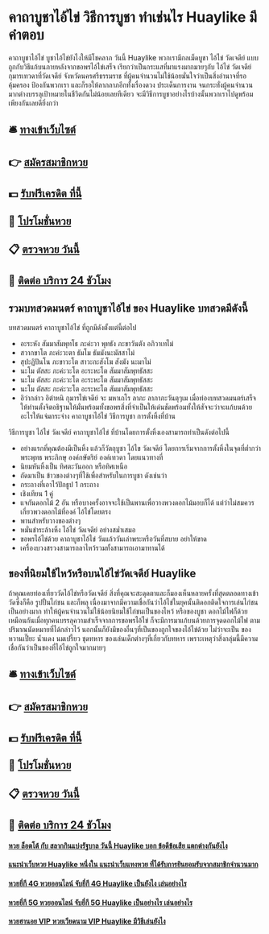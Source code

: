 # คาถาบูชาไอ้ไข่ วิธีการบูชา ทำเช่นไร Huaylike มีคำตอบ

คาถาบูชาไอ้ไข่ บูชาไอ้ไข่ยังไงให้มีโชคลาภ วันนี้ Huaylike พวกเรามีกลเม็ดบูชา ไอ้ไข่ วัดเจดีย์ แบบถูกกับวิธีแก้บนภายหลังจากขอพรไอ้ไข่เสร็จ เรียกว่าเป็นกระแสที่มาแรงมากมายๆกับ ไอ้ไข่ วัดเจดีย์ กุมารเทวดาที่วัดเจดีย์ จังหวัดนครศรีธรรมราช ที่ผู้คนจำนวนไม่ใช้น้อยมั่นใจว่าเป็นสิ่งอำนาจที่รอคุ้มครอง ป้องกันพวกเรา และก็รอให้ลาภลาภอีกทั้งเรื่องดวง ประเด็นการงาน จนกระทั่งผู้คนจำนวนมากต่างบรรลุเป้าหมายในชีวิตกันไม่น้อยเลยทีเดียว จะมีวิธีการบูชาอย่างไรบ้างนั้นพวกเราไปดูพร้อมเพียงกันเลยดียิ่งกว่า

## 🛎 [ทางเข้าเว็บไซต์](https://bit.ly/3QSF2jU)
## 👉 [สมัครสมาชิกหวย](https://bit.ly/3QSF2jU)
## 💵 [รับฟรีเครดิต ที่นี้](https://bit.ly/3Ueo5U6)
## 👑 [โปรโมชั่นหวย](https://bit.ly/3Ueo5U6)
## 📋 [ตรวจหวย วันนี้](https://bit.ly/3Ueo5U6)
## 📱 [ติดต่อ บริการ 24 ชัวโมง](https://bit.ly/3Ueo5U6)

## รวมบทสวดมนตร์ คาถาบูชาไอ้ไข่ ของ Huaylike บทสวดมีดังนี้
บทสวดมนตร์ คาถาบูชาไอ้ไข่ ที่ถูกมีดังตั้งแต่นี้ต่อไป
- อะระหัง สัมมาสัมพุทโธ ภะค่ะวา พุทธัง ภะขาวันตัง อภิวาเทไม่
- สวากขาโต ภะค่ะวะตา ธัมโม ธัมมังนะมัสสาไม่
- สุปะฏิปันโน ภะขาวะโต สาวะกะสังโฆ สังฆัง นะมาไม่
- นะโม ตัสสะ ภะค่ะวะโต อะระหะโต สัมมาสัมพุทธัสสะ
- นะโม ตัสสะ ภะค่ะวะโต อะระหะโต สัมมาสัมพุทธัสสะ
- นะโม ตัสสะ ภะค่ะวะโต อะระหะโต สัมมาสัมพุทธัสสะ
- อิว่ากล่าว อิตำหนิ กุมารไข่เจดีย์ จะ มหาเถโร ลาภะ ลาภาภะวันตุๆเม
เมื่อท่องบทสวดมนตร์เสร็จให้ท่านตั้งจิตอธิฐานให้มั่นพร้อมทั้งขอพรสิ่งที่จำเป็นให้เด่นชัดพร้อมทั้งให้สัจจะว่าจะแก้บนด้วยอะไรให้แจ่มกระจ่าง
คาถาบูชาไอ้ไข่ วิธีการบูชา การตั้งหิ้งที่บ้าน

วิธีการบูชา ไอ้ไข่ วัดเจดีย์ คาถาบูชาไอ้ไข่ ที่บ้านโดยการตั้งหิ้งเองสามารถทำเป็นดังต่อไปนี้
- อย่างแรกที่คุณต้องมีเป็นหิ้ง แล้วก็วัตถุบูชา ไอ้ไข วัดเจดีย์ โดยการเริ่มจากการตั้งหิ้งในจุดที่ต่ำกว่าพระพุทธ พระภิกษุ องค์กษัตริย์ องค์เทวดา โดยแนวทางที่
- นิยมหันหิ้งเป็น ทิศตะวันออก หรือทิศเหนือ
- ถัดมาเป็น ข้าวของต่างๆที่ใช้เพื่อสำหรับในการบูชา ดังเช่นว่า
- กระถางที่เอาไว้ปักธูป 1 กระถาง
- เชิงเทียน 1 คู่
- แจกันดอกไม้ 2 อัน หรือบางครั้งอาจจะใช้เป็นพานเพื่อวางพวงดอกไม้มอบก็ได้ แต่ว่าไม่สมควรเกี่ยวพวงดอกไม้ที่องค์ ไอ้ไข่โดยตรง
- พานสำหรับวางของต่างๆ
- หมั่นชำระล้างหิ้ง ไอ้ไข่ วัดเจดีย์ อย่างสม่ำเสมอ
- ขอพรไอ้ไข่ด้วย คาถาบูชาไอ้ไข่ วันแล้ววันเล่าพระหรือวันที่สบาย อย่าให้ขาด
- เครื่องบวงสรวงสามารถลาไหว้รวมทั้งสามารถเอามาทานได้

## ของที่นิยมใช้ไหว้หรือบนไอ้ไข่วัดเจดีย์ Huaylike
ถ้าคุณเคยท่องเที่ยววัดไอ้ไข่หรือวัดเจดีย์ สิ่งที่คุณจะสะดุดตาและก็มองเห็นหลายครั้งที่สุดตลอดทางเข้าวัดซึ่งก็คือ รูปปั้นไก่ชน และก็พลุ เนื่องมาจากมีความเชื่อกันว่าไอ้ไข่ในยุคนั้นติดอกติดใจการเล่นไก่ชนเป็นอย่างมาก ทำให้ผู้คนจำนวนไม่ใช้น้อยนิยมใช้ไก่ชนเป็นของไหว้ หรือของบูชา ดอกไม้ไฟก็ด้วยเหมือนกันเมื่อทุกคนบรรลุความสำเร็จจากการขอพรไอ้ไข่ ก็จะมีการมาแก้บนด้วยการจุดดอกไม้ไฟ ตามปริมาณนัดหมายที่ได้กล่าวไว้ นอกนั้นก็ยังมีของอื่นๆที่เป็นของถูกใจของไอ้ไข่ด้วย ไม่ว่าจะเป็น ของหวานเปี๊ยะ น้ำแดง นมเปรี้ยว ชุดทหาร ของเล่นเด็กต่างๆที่เกี่ยวกับทหาร เพราะเหตุว่าสิ่งกลุ่มนี้มีความเชื่อกันว่าเป็นของที่ไอ้ไข่ถูกใจมากมายๆ

## 🛎 [ทางเข้าเว็บไซต์](https://bit.ly/3QSF2jU)
## 👉 [สมัครสมาชิกหวย](https://bit.ly/3QSF2jU)
## 💵 [รับฟรีเครดิต ที่นี้](https://bit.ly/3Ueo5U6)
## 👑 [โปรโมชั่นหวย](https://bit.ly/3Ueo5U6)
## 📋 [ตรวจหวย วันนี้](https://bit.ly/3Ueo5U6)
## 📱 [ติดต่อ บริการ 24 ชัวโมง](https://bit.ly/3Ueo5U6)

#### [หวย ล็อตโต้ กับ สลากกินแบ่งรัฐบาล วันนี้ Huaylike บอก ข้อดีข้อเสีย แตกต่างกันยังไง](https://atom.io/themes/หวย%20ล็อตโต้%20กับ%20สลากกินแบ่งรัฐบาล%20วันนี้%20Huaylike%20บอก%20ข้อดีข้อเสีย%20แตกต่างกันยังไง)
#### [แนะนำเว็บหวย Huaylike หนึ่งใน แนะนำเว็บแทงหวย ที่ได้รับการยินยอมรับจากสมาชิกจำนวนมาก](https://atom.io/themes/แนะนำเว็บหวย%20Huaylike%20หนึ่งใน%20แนะนำเว็บแทงหวย%20ที่ได้รับการยินยอมรับจากสมาชิกจำนวนมาก)
#### [หวยยี่กี 4G หวยออนไลน์ จับยี่กี 4G Huaylike เป็นยังไง เล่นอย่างไร](https://atom.io/themes/หวยยี่กี%204G%20หวยออนไลน์%20จับยี่กี%204G%20Huaylike%20เป็นยังไง%20เล่นอย่างไร)
#### [หวยยี่กี 5G หวยออนไลน์ จับยี่กี 5G Huaylike เป็นอย่างไร เล่นอย่างไร](https://atom.io/themes/หวยยี่กี%205G%20หวยออนไลน์%20จับยี่กี%205G%20Huaylike%20เป็นอย่างไร%20เล่นอย่างไร)
#### [หวยฮานอย VIP หวยเวียดนาม VIP Huaylike มีวิธีเล่นยังไง](https://atom.io/themes/หวยฮานอย%20VIP%20หวยเวียดนาม%20VIP%20Huaylike%20มีวิธีเล่นยังไง)